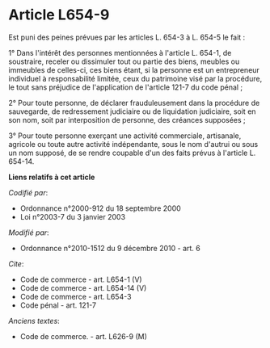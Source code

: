 # Article L654-9

Est puni des peines prévues par les articles L. 654-3 à L. 654-5 le fait : 

1° Dans l'intérêt des personnes mentionnées à l'article L. 654-1, de soustraire, receler ou dissimuler tout ou partie des
biens, meubles ou immeubles de celles-ci, ces biens étant, si la personne est un entrepreneur individuel à responsabilité
limitée, ceux du patrimoine visé par la procédure, le tout sans préjudice de l'application de l'article 121-7 du code
pénal ; 

2° Pour toute personne, de déclarer frauduleusement dans la procédure de sauvegarde, de redressement judiciaire ou de
liquidation judiciaire, soit en son nom, soit par interposition de personne, des créances supposées ; 

3° Pour toute personne exerçant une activité commerciale, artisanale, agricole ou toute autre activité indépendante, sous le
nom d'autrui ou sous un nom supposé, de se rendre coupable d'un des faits prévus à l'article L. 654-14.

**Liens relatifs à cet article**

_Codifié par_:

  - Ordonnance n°2000-912 du 18 septembre 2000
  - Loi n°2003-7 du 3 janvier 2003

_Modifié par_:

  - Ordonnance n°2010-1512 du 9 décembre 2010 - art. 6

_Cite_:

  - Code de commerce - art. L654-1 (V)
  - Code de commerce - art. L654-14 (V)
  - Code de commerce - art. L654-3
  - Code pénal - art. 121-7

_Anciens textes_:

  - Code de commerce. - art. L626-9 (M)
